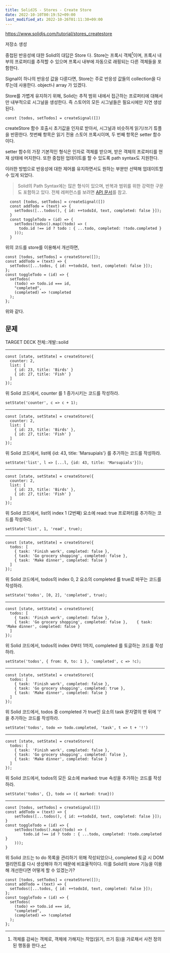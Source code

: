 ```yaml
---
title: SolidJS - Stores - Create Store
date: 2022-10-10T00:19:52+09:00
last_modified_at: 2022-10-26T01:11:30+09:00
---
```


https://www.solidjs.com/tutorial/stores_createstore

저장소 생성

중첩된 반응성에 대한 Solid의 대답은 Store 다. Store는 프록시 객체[^프록시]이며, 프록시 내부의 프로퍼티를 추적할 수 있으며 프록시 내부에 자동으로 래핑되는 다른 객체들을 포함한다.


[^프록시]: 객체를 감싸는 객체로, 객체에 가해지는 작업(읽기, 쓰기 등)을 가로채서 사전 정의된 행동을 한다. 

Signal이 하나의 반응성 값을 다룬다면, Store는 주로 반응성 값들의 collection을 다루는데 사용한다. object나 array 가 있겠다.

Store를 가볍게 유지하기 위해, Solid는 추적 범위 내에서 접근하는 프로퍼티에 대해서만 내부적으로 시그널을 생성한다. 즉 스토어의 모든 시그널들은 필요시에만 지연 생성된다.

```tsx
const [todos, setTodos] = createSignal([])
```

createStore 함수 호출시 초기값을 인자로 받아서, 시그널과 비슷하게 읽기/쓰기 튜플을 반환한다. 첫번째 항목은 읽기 전용 스토어 프록시이며, 두 번째 항목은 setter 함수이다.

setter 함수의 가장 기본적인 형식은 인자로 객체를 받으며, 받은 객체의 프로퍼티를 현재 상태에 머지한다. 또한 중첩된 업데이트를 할 수 있도록 path syntax도 지원한다.

이러한 방법으로 반응성에 대한 제어를 유지하면서도 원하는 부분만 선택해 업데이트할 수 있게 되었다.

> Solid의 Path Syntax에는 많은 형식이 있으며, 반복과 범위를 위한 강력한 구문도 포함하고 있다. 전체 레퍼런스를 보려면 [API 문서](https://www.solidjs.com/docs/latest/api#updating-stores)를 참고.

```tsx
  const [todos, setTodos] = createSignal([])
  const addTodo = (text) => {
    setTodos([...todos(), { id: ++todoId, text, completed: false }]);
  }
  const toggleTodo = (id) => {
    setTodos(todos().map((todo) => (
      todo.id !== id ? todo : { ...todo, completed: !todo.completed }
    )));
  }
```

위의 코드를 store를 이용해서 개선하면,

```tsx
const [todos, setTodos] = createStore([]);
const addTodo = (text) => {
  setTodos([...todos, { id: ++todoId, text, completed: false }]);
};
const toggleTodo = (id) => {
  setTodos(
    (todo) => todo.id === id,
    "completed",
    (completed) => !completed
  );
};
```

위와 같다.

## 문제

TARGET DECK
전체::개발::solid

---

<!--ankiQ-->

```tsx
const [state, setState] = createStore({
  counter: 2,
  list: [
    { id: 23, title: 'Birds' }
    { id: 27, title: 'Fish' }
  ]
});
```

위 Solid 코드에서, counter 를 1 증가시키는 코드를 작성하라.

<!--ankiA-->

```tsx
setState('counter', c => c + 1);
```

<!--ankiE-->
<!--ID: 1665038687117-->


---

<!--ankiQ-->

```tsx
const [state, setState] = createStore({
  counter: 2,
  list: [
    { id: 23, title: 'Birds' },
    { id: 27, title: 'Fish' }
  ]
});
```

위 Solid 코드에서, list에 {id: 43, title: 'Marsupials'} 를 추가하는 코드를 작성하라.

<!--ankiA-->

```tsx
setState('list', l => [...l, {id: 43, title: 'Marsupials'}]);
```

<!--ankiE-->
<!--ID: 1665038687160-->

---

<!--ankiQ-->

```tsx
const [state, setState] = createStore({
  counter: 2,
  list: [
    { id: 23, title: 'Birds' },
    { id: 27, title: 'Fish' }
  ]
});
```

위 Solid 코드에서, list의 index 1 (2번째) 요소에 read: true 프로퍼티를 추가하는 코드를 작성하라.

<!--ankiA-->

```tsx
setState('list', 1, 'read', true);
```

<!--ankiE-->
<!--ID: 1665038687168-->

---

<!--ankiQ-->

```tsx
const [state, setState] = createStore({
  todos: [
    { task: 'Finish work', completed: false },
    { task: 'Go grocery shopping', completed: false },
    { task: 'Make dinner', completed: false }
  ]
});
```

위 Solid 코드에서, todos의 index 0, 2 요소의 completed 를 true로 바꾸는 코드를 작성하라.

<!--ankiA-->

```tsx
setState('todos', [0, 2], 'completed', true);
```

<!--ankiE-->
<!--ID: 1665038687173-->

---

<!--ankiQ-->

```tsx
const [state, setState] = createStore({
  todos: [
    { task: 'Finish work', completed: false },
    { task: 'Go grocery shopping', completed: false },    { task: 'Make dinner', completed: false }
  ]
});
```

위 Solid 코드에서, todos의 index 0부터 1까지,  completed 를 토글하는 코드를 작성하라.

<!--ankiA-->

```tsx
setState('todos', { from: 0, to: 1 }, 'completed', c => !c);
```

<!--ankiE-->
<!--ID: 1665038687177-->

---

<!--ankiQ-->

```tsx
const [state, setState] = createStore({
  todos: [
    { task: 'Finish work', completed: false },
    { task: 'Go grocery shopping', completed: true },
    { task: 'Make dinner', completed: false }
  ]
});
```

위 Solid 코드에서,  todos 중 completed 가 true인 요소의 task 문자열의 맨 뒤에 '!' 을 추가하는 코드를 작성하라.

<!--ankiA-->

```tsx
setState('todos', todo => todo.completed, 'task', t => t + '!')
```

<!--ankiE-->
<!--ID: 1665038687181-->

---

<!--ankiQ-->

```tsx
const [state, setState] = createStore({
  todos: [
    { task: 'Finish work', completed: false },
    { task: 'Go grocery shopping', completed: false },
    { task: 'Make dinner', completed: false }
  ]
});
```

위 Solid 코드에서, todos의 모든 요소에 marked: true 속성을 추가하는 코드를 작성하라.

<!--ankiA-->

```tsx
setState('todos', {}, todo => ({ marked: true}))
```

<!--ankiE-->
<!--ID: 1665038687186-->

---

<!--ankiQ-->

```tsx
const [todos, setTodos] = createSignal([])
const addTodo = (text) => {
	setTodos([...todos(), { id: ++todoId, text, completed: false }]);
}
const toggleTodo = (id) => {
	setTodos(todos().map((todo) => (
		todo.id !== id ? todo : { ...todo, completed: !todo.completed }
	)));
}
```

위 Solid 코드는 to do 목록을 관리하기 위해 작성되었으나, completed 토글 시 DOM 엘리먼트를 다시 생성해야 하기 때문에 비효율적이다. 이를 Solid의 store 기능을 이용해 개선한다면 어떻게 할 수 있겠는가?

<!--ankiA-->

```tsx
const [todos, setTodos] = createStore([]);
const addTodo = (text) => {
  setTodos([...todos, { id: ++todoId, text, completed: false }]);
};
const toggleTodo = (id) => {
  setTodos(
    (todo) => todo.id === id,
    "completed",
    (completed) => !completed
  );
};
```

<!--ankiE-->
<!--ID: 1665038687191-->
